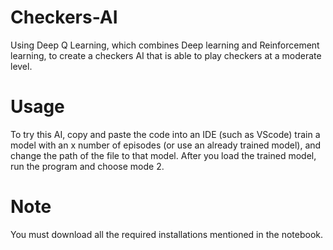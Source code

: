 # Checkers-AI
Using Deep Q Learning, which combines Deep learning and Reinforcement learning, to create a checkers AI that is able to play checkers at a moderate level. 

# Usage
To try this AI, copy and paste the code into an IDE (such as VScode) train a model with an x number of episodes (or use an already trained model), and change the path of the file to that model. After you load the trained model, run the program and choose mode 2. 

# Note
You must download all the required installations mentioned in the notebook.
